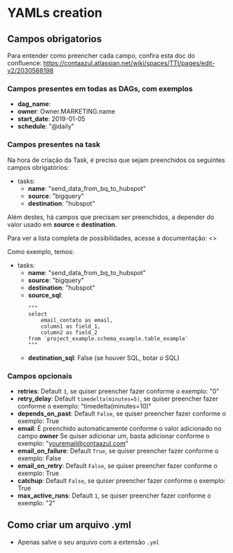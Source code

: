 # YAMLs creation

## Campos obrigatorios
Para entender como preencher cada campo, confira esta doc do confluence:
https://contaazul.atlassian.net/wiki/spaces/TTI/pages/edit-v2/2030568198

### Campos presentes em todas as DAGs, com exemplos
- **dag_name**: 
- **owner**: Owner.MARKETING.name
- **start_date**: 2019-01-05
- **schedule**: "@daily"

### Campos presentes na task
Na hora de criação da Task, é preciso que sejam preenchidos os seguintes campos
obrigatórios:
- tasks:
    - **name**: "send_data_from_bq_to_hubspot"
    - **source**: "bigquery"
    - **destination**: "hubspot"
    
Além destes, há campos que precisam ser preenchidos, a depender
do valor usado em **source** e **destination**.

Para ver a lista completa de possibilidades, acesse a documentação: <<link>>

Como exemplo, temos:
- tasks:
    - **name**: "send_data_from_bq_to_hubspot"
    - **source**: "bigquery"
    - **destination**: "hubspot"
    - **source_sql**: 
        ```` 
        """
        select
            email_contato as email,
            column1 as field_1,
            column2 as field_2
        from `project_example.schema_example.table_example`
        """ 
        ````
    - **destination_sql**: False (se houver SQL, botar o SQL)

### Campos opcionais
- **retries**: Default `3`, se quiser preencher fazer conforme o exemplo: "0"
- **retry_delay**: Default `timedelta(minutes=5)`, 
  se quiser preencher fazer conforme o exemplo: "timedelta(minutes=10)"
- **depends_on_past**: Default `False`, se quiser preencher fazer conforme o exemplo: True
- **email**: É preenchido automaticamente conforme o valor adicionado no campo **owner**
Se quiser adicionar um, basta adicionar conforme o exemplo: "youremail@contaazul.com"
- **email_on_failure**: Default `True`, se quiser preencher fazer conforme o exemplo: False
- **email_on_retry**: Default `False`, se quiser preencher fazer conforme o exemplo: True
- **catchup**: Default `False`, se quiser preencher fazer conforme o exemplo: True
- **max_active_runs**: Default `1`, se quiser preencher fazer conforme o exemplo: "2"


## Como criar um arquivo .yml
- Apenas salve o seu arquivo com a extensão `.yml`

